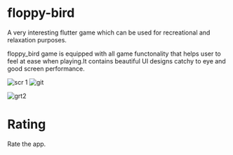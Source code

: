 # floppy-bird
A very interesting flutter game which can be used for recreational and relaxation purposes.  

floppy_bird game is equipped with all game functonality that helps user to feel at ease when playing.It contains beautiful UI designs catchy to eye and good screen performance.

![scr 1](https://user-images.githubusercontent.com/115473304/218353454-9e6aded6-d812-4162-b36b-b5abd9ae6f18.png)
![git](https://user-images.githubusercontent.com/115473304/218353642-e96de9e6-189a-45ee-81b0-7c0470a17114.png)

![grt2](https://user-images.githubusercontent.com/115473304/218353870-50d6aebb-c668-4c9c-8ef6-26b4dcc6ede1.png)

# Rating 
Rate the app.

